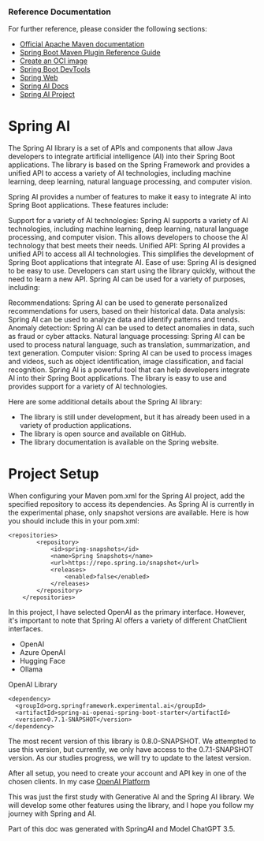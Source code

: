 ### Reference Documentation

For further reference, please consider the following sections:

* [Official Apache Maven documentation](https://maven.apache.org/guides/index.html)
* [Spring Boot Maven Plugin Reference Guide](https://docs.spring.io/spring-boot/docs/3.2.2/maven-plugin/reference/html/)
* [Create an OCI image](https://docs.spring.io/spring-boot/docs/3.2.2/maven-plugin/reference/html/#build-image)
* [Spring Boot DevTools](https://docs.spring.io/spring-boot/docs/3.2.2/reference/htmlsingle/index.html#using.devtools)
* [Spring Web](https://docs.spring.io/spring-boot/docs/3.2.2/reference/htmlsingle/index.html#web)
* [Spring AI Docs](https://docs.spring.io/spring-ai/reference/)
* [Spring AI Project](https://github.com/spring-projects/spring-ai)

# Spring AI

The Spring AI library is a set of APIs and components that allow Java developers to integrate artificial intelligence (AI) into their Spring Boot applications. The library is based on the Spring Framework and provides a unified API to access a variety of AI technologies, including machine learning, deep learning, natural language processing, and computer vision.

Spring AI provides a number of features to make it easy to integrate AI into Spring Boot applications. These features include:

Support for a variety of AI technologies: Spring AI supports a variety of AI technologies, including machine learning, deep learning, natural language processing, and computer vision. This allows developers to choose the AI technology that best meets their needs.
Unified API: Spring AI provides a unified API to access all AI technologies. This simplifies the development of Spring Boot applications that integrate AI.
Ease of use: Spring AI is designed to be easy to use. Developers can start using the library quickly, without the need to learn a new API.
Spring AI can be used for a variety of purposes, including:

Recommendations: Spring AI can be used to generate personalized recommendations for users, based on their historical data.
Data analysis: Spring AI can be used to analyze data and identify patterns and trends.
Anomaly detection: Spring AI can be used to detect anomalies in data, such as fraud or cyber attacks.
Natural language processing: Spring AI can be used to process natural language, such as translation, summarization, and text generation.
Computer vision: Spring AI can be used to process images and videos, such as object identification, image classification, and facial recognition.
Spring AI is a powerful tool that can help developers integrate AI into their Spring Boot applications. The library is easy to use and provides support for a variety of AI technologies.

Here are some additional details about the Spring AI library:

* The library is still under development, but it has already been used in a variety of production applications.
* The library is open source and available on GitHub.
* The library documentation is available on the Spring website.

# Project Setup

When configuring your Maven pom.xml for the Spring AI project, add the specified repository to access its dependencies. As Spring AI is currently in the experimental phase, only snapshot versions are available. Here is how you should include this in your pom.xml:

````
<repositories>
        <repository>
            <id>spring-snapshots</id>
            <name>Spring Snapshots</name>
            <url>https://repo.spring.io/snapshot</url>
            <releases>
                <enabled>false</enabled>
            </releases>
        </repository>
    </repositories>
````

In this project, I have selected OpenAI as the primary interface. However, it's important to note that Spring AI offers a variety of different ChatClient interfaces.

* OpenAI
* Azure OpenAI
* Hugging Face
* Ollama

OpenAI Library
```
<dependency>
  <groupId>org.springframework.experimental.ai</groupId>
  <artifactId>spring-ai-openai-spring-boot-starter</artifactId>
  <version>0.7.1-SNAPSHOT</version>
</dependency>
```

The most recent version of this library is 0.8.0-SNAPSHOT. We attempted to use this version, but currently, we only have access to the 0.7.1-SNAPSHOT version. As our studies progress, we will try to update to the latest version.

After all setup, you need to create your account and API key in one of the chosen clients. In my case [OpenAI Platform](https://platform.openai.com/docs/overview)

This was just the first study with Generative AI and the Spring AI library. We will develop some other features using the library, and I hope you follow my journey with Spring and AI.

Part of this doc was generated with SpringAI and Model ChatGPT 3.5.